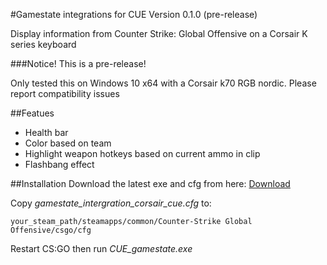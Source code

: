 #Gamestate integrations for CUE
Version 0.1.0 (pre-release)

Display information from Counter Strike: Global Offensive on a Corsair K series keyboard

###Notice!
This is a pre-release!

Only tested this on Windows 10 x64 with a Corsair k70 RGB nordic. Please report compatibility issues

##Featues
* Health bar
* Color based on team
* Highlight weapon hotkeys based on current ammo in clip
* Flashbang effect

##Installation 
Download the latest exe and cfg from here: [Download](https://github.com/Fire-Proof/cue-csgo/releases/latest)

Copy _gamestate_intergration_corsair_cue.cfg_ to:

```
your_steam_path/steamapps/common/Counter-Strike Global Offensive/csgo/cfg
```

Restart CS:GO then run _CUE_gamestate.exe_

